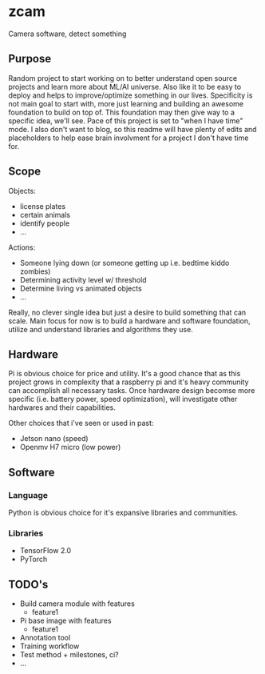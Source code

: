 # zcam
Camera software, detect something

## Purpose
Random project to start working on to better understand open source projects and learn more about ML/AI universe. Also like it to be easy to deploy and helps to improve/optimize something in our lives. Specificity is not main goal to start with, more just learning and building an awesome foundation to build on top of. This foundation may then give way to a specific idea, we'll see. Pace of this project is set to "when I have time" mode. I also don't want to blog, so this readme will have plenty of edits and placeholders to help ease brain involvment for a project I don't have time for.

## Scope
Objects:
* license plates
* certain animals
* identify people
* ...

Actions:
* Someone lying down (or someone getting up i.e. bedtime kiddo zombies)
* Determining activity level w/ threshold
* Determine living vs animated objects
* ...

Really, no clever single idea but just a desire to build something that can scale.
Main focus for now is to build a hardware and software foundation, utilize and understand libraries and algorithms they use.

## Hardware
Pi is obvious choice for price and utility. It's a good chance that as this project grows in complexity that a raspberry pi and it's heavy community can accomplish all necessary tasks. Once hardware design becomse more specific (i.e. battery power, speed optimization), will investigate other hardwares and their capabilities.

Other choices that i've seen or used in past:
* Jetson nano (speed)
* Openmv H7 micro (low power)

## Software
### Language
Python is obvious choice for it's expansive libraries and communities. 

### Libraries
* TensorFlow 2.0
* PyTorch

## TODO's
* Build camera module with features
  * feature1
* Pi base image with features
  * feature1
* Annotation tool
* Training workflow
* Test method + milestones, ci?
* ...
